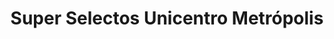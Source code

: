 ---
title: "Super Selectos Unicentro Metrópolis"
url: /mejicanos/super-selectos-unicentro-metropolis/
shop: supermercado
---
